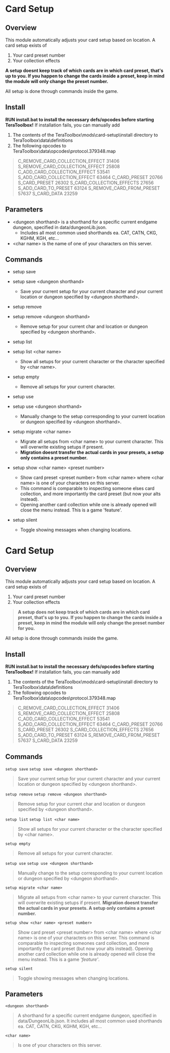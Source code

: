 # Card Setup

## Overview
This module automatically adjusts your card setup based on location. A card setup exists of
1. Your card preset number
2. Your collection effects

__A setup doesnt keep track of which cards are in which card preset, that's up to you. If you happen to change the cards inside a preset, keep in mind the module will only change the preset number.__

All setup is done through commands inside the game.

## Install

__RUN install.bat to install the necessary defs/opcodes before starting TeraToolbox!__
If installation fails, you can manually add 
1. The contents of the TeraToolbox\mods\card-setup\install directory to TeraToolbox\data\definitions
2. The following opcodes to TeraToolbox\data\opcodes\protocol.379348.map
> C_REMOVE_CARD_COLLECTION_EFFECT 31406 
S_REMOVE_CARD_COLLECTION_EFFECT 25808 
C_ADD_CARD_COLLECTION_EFFECT 53541 
S_ADD_CARD_COLLECTION_EFFECT 63464 
C_CARD_PRESET 20766 
S_CARD_PRESET 26302 
S_CARD_COLLECTION_EFFECTS 27656 
S_ADD_CARD_TO_PRESET 63124
S_REMOVE_CARD_FROM_PRESET 57637
S_CARD_DATA 23259

## Parameters
* \<dungeon shorthand\> is a shorthand for a specific current endgame dungeon, specified in data/dungeonLib.json.
    * Includes all most common used shorthands ea. CAT, CATN, CKG, KGHM, KGH, etc...
* \<char name\> is the name of one of your characters on this server.

## Commands
* setup save
* setup save \<dungeon shorthand\>
    * Save your current setup for your current character and your current location or dungeon specified by \<dungeon shorthand\>.

* setup remove
* setup remove \<dungeon shorthand\>
    * Remove setup for your current char and location or dungeon specified by \<dungeon shorthand\>.

* setup list
* setup list \<char name\>
    * Show all setups for your current character or the character specified by \<char name\>.
    
* setup empty
    * Remove all setups for your current character.

* setup use
* setup use \<dungeon shorthand\>
    * Manually change to the setup corresponding to your current location or dungeon specified by \<dungeon shorthand\>.

* setup migrate \<char name\>
    * Migrate all setups from \<char name\> to your current character. This will overwrite existing setups if present.
    * __Migration doesnt transfer the actual cards in your presets, a setup only contains a preset number.__

* setup show \<char name\> \<preset number\>
    * Show card preset \<preset number\> from \<char name\> where \<char name\> is one of your characters on this server.
    * This command is comparable to inspecting someone elses card collection, and more importantly the card preset (but now your alts instead).
    * Opening another card collection while one is already opened will close the menu instead. This is a game 'feature'.
	
* setup silent
    * Toggle showing messages when changing locations.


# Card Setup

## Overview

This module automatically adjusts your card setup based on location. A card setup exists of

1. Your card preset number
2. Your collection effects
> __A setup does not keep track of which cards are in which card preset, that's up to you. If you happen to change the cards inside a preset, keep in mind the module will only change the preset number for you.__

All setup is done through commands inside the game.

## Install

__RUN install.bat to install the necessary defs/opcodes before starting TeraToolbox!__
If installation fails, you can manually add 
1. The contents of the TeraToolbox\mods\card-setup\install directory to TeraToolbox\data\definitions
2. The following opcodes to TeraToolbox\data\opcodes\protocol.379348.map
> C_REMOVE_CARD_COLLECTION_EFFECT 31406 
S_REMOVE_CARD_COLLECTION_EFFECT 25808 
C_ADD_CARD_COLLECTION_EFFECT 53541 
S_ADD_CARD_COLLECTION_EFFECT 63464 
C_CARD_PRESET 20766 
S_CARD_PRESET 26302 
S_CARD_COLLECTION_EFFECTS 27656 
S_ADD_CARD_TO_PRESET 63124
S_REMOVE_CARD_FROM_PRESET 57637
S_CARD_DATA 23259

## Commands

`setup save`
`setup save <dungeon shorthand>`
> Save your current setup for your current character and your current location or dungeon specified by \<dungeon  shorthand\>.

`setup remove`
`setup remove <dungeon shorthand>`
> Remove setup for your current char and location or dungeon specified by \<dungeon  shorthand\>.

`setup list`
`setup list <char name>`
> Show all setups for your current character or the character specified by \<char  name\>.

`setup empty`
> Remove all setups for your current character.

`setup use`
`setup use <dungeon shorthand>`
> Manually change to the setup corresponding to your current location or dungeon specified by \<dungeon  shorthand\>.

`setup migrate <char name>`
> Migrate all setups from \<char  name\> to your current character. This will overwrite existing setups if present. 
> __Migration doesnt transfer the actual cards in your presets. A setup only contains a preset number.__

`setup show <char name> <preset number>`
> Show card preset \<preset  number\> from \<char  name\> where \<char  name\> is one of your characters on this server.
> This command is comparable to inspecting someones card collection, and more importantly the card preset (but now your alts instead).
> Opening another card collection while one is already opened will close the menu instead. This is a game *'feature'*.

`setup silent`
> Toggle showing messages when changing locations.

## Parameters

`<dungeon shorthand>`
> A shorthand for a specific current endgame dungeon, specified in data/DungeonLib.json. It includes all most common used shorthands ea. CAT, CATN, CKG, KGHM, KGH, etc...

`<char name>` 
> Is one of your characters on this server.